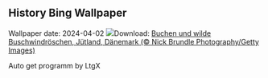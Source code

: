 ## History Bing Wallpaper
Wallpaper date: 2024-04-02
![](https://www.bing.com/th?id=OHR.JutlandSpring_DE-DE6705207300_UHD.jpg&w=1000)Download: [Buchen und wilde Buschwindröschen, Jütland, Dänemark (© Nick Brundle Photography/Getty Images)](https://www.bing.com/th?id=OHR.JutlandSpring_DE-DE6705207300_UHD.jpg)

Auto get programm by LtgX
